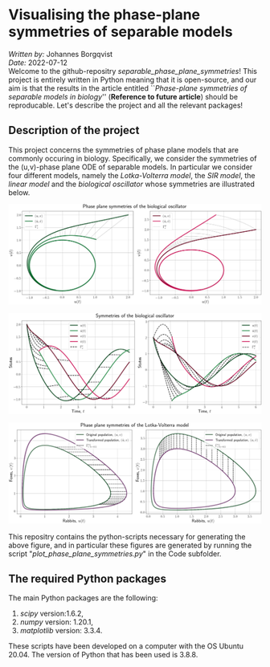 # Visualising the phase-plane symmetries of separable models
*Written by:* Johannes Borgqvist<br>
*Date:* 2022-07-12<br>
Welcome to the github-repositry *separable\_phase\_plane\_symmetries*! This project is entirely written in Python meaning that it is open-source, and our aim is that the results in the article entitled ``*Phase-plane symmetries of separable models in biology*'' (**Reference to future article**) should be reproducable. Let's describe the project and all the relevant packages!


## Description of the project
This project concerns the symmetries of phase plane models that are commonly occuring in biology. Specifically, we consider the symmetries of the (u,v)-phase plane ODE of separable models. In particular we consider four different models, namely the *Lotka-Volterra model*, the *SIR model*, the *linear model* and the *biological oscillator* whose symmetries are illustrated below. 

![The symmetries of the biological oscillator model in the phase plane](./Figures/phase_plane_symmetries_biological_oscillator.png)

![The symmetries of the biological oscillator model in the time domain](./Figures/time_domain_symmetries_biological_oscillator.png)

![The symmetries of the biological oscillator model in the phase plane](./Figures/phase_plane_symmetries_LV.png)



This repositry contains the python-scripts necessary for generating the above figure, and in particular these figures are generated by running the script "*plot\_phase\_plane\_symmetries.py*" in the Code subfolder. 

## The required Python packages
The main Python packages are the following:

1. *scipy* version:1.6.2,
2. *numpy* version: 1.20.1,
3. *matplotlib* version: 3.3.4.<br>

These scripts have been developed on a computer with the OS Ubuntu 20.04. The version of Python that has been used is 3.8.8. 
